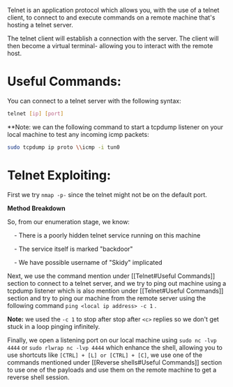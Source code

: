 
Telnet is an application protocol which allows you, with the use of a telnet client, to connect to and execute commands on a remote machine that's hosting a telnet server.  

The telnet client will establish a connection with the server. The client will then become a virtual terminal- allowing you to interact with the remote host.

# Useful Commands:

You can connect to a telnet server with the following syntax: 

```bash
telnet [ip] [port]
```

**Note: we can the following command to start a tcpdump listener on your local machine to test any incoming icmp packets:
 
```bash
sudo tcpdump ip proto \\icmp -i tun0
```

# Telnet Exploiting:

First we try `nmap -p-` since the telnet might not be on the default port.

**Method Breakdown**

So, from our enumeration stage, we know:

    - There is a poorly hidden telnet service running on this machine

    - The service itself is marked "backdoor"

    - We have possible username of "Skidy" implicated

Next, we use the command mention under [[Telnet#Useful Commands]] section to connect to a telnet server, and we try to ping out machine using a tcpdump listener which is also mention under [[Telnet#Useful Commands]] section and try to ping our machine from the remote server using the following command `ping <local ip address> -c 1` .

**Note:** we used the `-c 1` to stop after stop after `<c>` replies so we don't get stuck in a loop pinging infinitely.

Finally, we open a listening port on our local machine using `sudo nc -lvp 4444` or `sudo rlwrap nc -lvp 4444` which enhance the shell, allowing you to use shortcuts like `[CTRL] + [L] or [CTRL] + [C]`, we use one of the commands mentioned under [[Reverse shells#Useful Commands]] section to use one of the payloads and use them on the remote machine to get a reverse shell session.
  